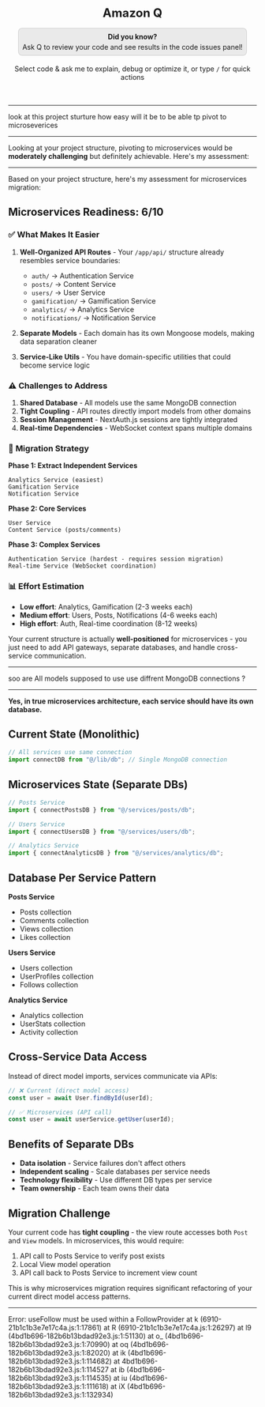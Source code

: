 <div style="display: flex; flex-direction: column; align-items: center; justify-content: center; text-align: center; padding: 200px 0 20px 0;">

<div style="font-size: 24px; margin-bottom: 12px;"><strong>Amazon Q</strong></div>
<div style="background: rgba(128, 128, 128, 0.15); border: 1px solid rgba(128, 128, 128, 0.25); border-radius: 8px; padding: 8px; margin: 4px 0; text-align: center;">
<div style="font-size: 14px; margin-bottom: 4px;"><strong>Did you know?</strong></div>
<div>Ask Q to review your code and see results in the code issues panel!</div>
</div>

Select code & ask me to explain, debug or optimize it, or type `/` for quick actions

</div>

---

look at this project sturture how easy will it be to be able tp pivot to microseverices

---

Looking at your project structure, pivoting to microservices would be **moderately challenging** but definitely achievable. Here's my assessment:

---


Based on your project structure, here's my assessment for microservices migration:

## **Microservices Readiness: 6/10** 

### ✅ **What Makes It Easier**

1. **Well-Organized API Routes** - Your `/app/api/` structure already resembles service boundaries:
   - `auth/` → Authentication Service
   - `posts/` → Content Service  
   - `users/` → User Service
   - `gamification/` → Gamification Service
   - `analytics/` → Analytics Service
   - `notifications/` → Notification Service

2. **Separate Models** - Each domain has its own Mongoose models, making data separation cleaner

3. **Service-Like Utils** - You have domain-specific utilities that could become service logic

### ⚠️ **Challenges to Address**

1. **Shared Database** - All models use the same MongoDB connection
2. **Tight Coupling** - API routes directly import models from other domains
3. **Session Management** - NextAuth.js sessions are tightly integrated
4. **Real-time Dependencies** - WebSocket context spans multiple domains

### 🎯 **Migration Strategy**

**Phase 1: Extract Independent Services**
```
Analytics Service (easiest)
Gamification Service  
Notification Service
```

**Phase 2: Core Services**
```
User Service
Content Service (posts/comments)
```

**Phase 3: Complex Services**
```
Authentication Service (hardest - requires session migration)
Real-time Service (WebSocket coordination)
```

### 📊 **Effort Estimation**
- **Low effort**: Analytics, Gamification (2-3 weeks each)
- **Medium effort**: Users, Posts, Notifications (4-6 weeks each)  
- **High effort**: Auth, Real-time coordination (8-12 weeks)

Your current structure is actually **well-positioned** for microservices - you just need to add API gateways, separate databases, and handle cross-service communication.

---

soo are All models supposed to use use diffrent  MongoDB connections ?

---


**Yes, in true microservices architecture, each service should have its own database.**

## Current State (Monolithic)
```typescript
// All services use same connection
import connectDB from "@/lib/db"; // Single MongoDB connection
```

## Microservices State (Separate DBs)
```typescript
// Posts Service
import { connectPostsDB } from "@/services/posts/db";

// Users Service  
import { connectUsersDB } from "@/services/users/db";

// Analytics Service
import { connectAnalyticsDB } from "@/services/analytics/db";
```

## Database Per Service Pattern

**Posts Service**
- Posts collection
- Comments collection
- Views collection
- Likes collection

**Users Service**
- Users collection
- UserProfiles collection
- Follows collection

**Analytics Service**
- Analytics collection
- UserStats collection
- Activity collection

## Cross-Service Data Access

Instead of direct model imports, services communicate via APIs:

```typescript
// ❌ Current (direct model access)
const user = await User.findById(userId);

// ✅ Microservices (API call)
const user = await userService.getUser(userId);
```

## Benefits of Separate DBs
- **Data isolation** - Service failures don't affect others
- **Independent scaling** - Scale databases per service needs
- **Technology flexibility** - Use different DB types per service
- **Team ownership** - Each team owns their data

## Migration Challenge
Your current code has **tight coupling** - the view route accesses both `Post` and `View` models. In microservices, this would require:
1. API call to Posts Service to verify post exists
2. Local View model operation
3. API call back to Posts Service to increment view count

This is why microservices migration requires significant refactoring of your current direct model access patterns.

---

Error: useFollow must be used within a FollowProvider
    at k (6910-21b1c1b3e7e17c4a.js:1:17861)
    at R (6910-21b1c1b3e7e17c4a.js:1:26297)
    at l9 (4bd1b696-182b6b13bdad92e3.js:1:51130)
    at o_ (4bd1b696-182b6b13bdad92e3.js:1:70990)
    at oq (4bd1b696-182b6b13bdad92e3.js:1:82020)
    at ik (4bd1b696-182b6b13bdad92e3.js:1:114682)
    at 4bd1b696-182b6b13bdad92e3.js:1:114527
    at ib (4bd1b696-182b6b13bdad92e3.js:1:114535)
    at iu (4bd1b696-182b6b13bdad92e3.js:1:111618)
    at iX (4bd1b696-182b6b13bdad92e3.js:1:132934)